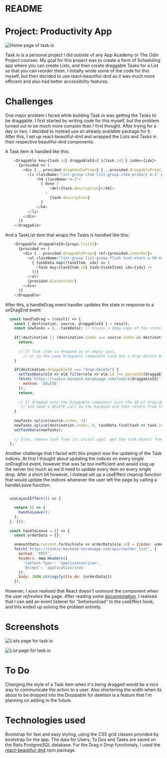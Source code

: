 # README

# Project: Productivity App

![Home page of task.io](https://i.imgur.com/1SNhlQ3.png)

Task.io is a personal project I did outside of any App Academy or The Odin Project courses. My goal for this project was to create a form of Scheduling app where you can create Lists, and then create draggable Tasks for a List so that you can reorder them. I initially wrote some of the code for this myself, but then decided to use react-beautiful-dnd as it was much more efficient and also had better accessibility features.

# Challenges

One major problem i faced while building Task.io was getting the Tasks to be draggable. I first started by writing code for this myself, but the problem turned out to be much more complex than I first thought. After trying for a day or two, I decided to instead use an already available package for it. 
After this, I set up react-beautiful-dnd and wrapped the Lists and Tasks in their respective beautiful-dnd components.

A Task item is handled like this:

```javascript
    <Draggable key={task.id} draggableId={`${task.id}`} index={idx}>
      {provided => (
        <div {...provided.dragHandleProps} {...provided.draggableProps} ref={provided.innerRef}>
          <li className="list-group-item list-group-item-primary m-1" onClick={handleComplete}>
              <h4 className="m-1">
                { done ?
                    <del>{task.description}</del>
                  :
                    {task.description}
                }
              </h4>
          </li>
        </div>
      )}
    </Draggable>
```

And a TaskList item that wraps the Tasks is handled like this:

```javascript
    <Droppable droppableId={props.listId}>
      {provided => (
        <div {...provided.droppableProps} ref={provided.innerRef}>
          <ul className="list-group list-group-flush text-start w-50 mx-auto">
            { taskData.map((taskItem, idx) => (
              <Task key={taskItem.id} task={taskItem} idx={idx} />
            ))}
          </ul>
          {provided.placeholder}
        </div>
      )}
    </Droppable>
```

After this, a handleDrag event handler updates the state in response to a onDragEnd event

```javascript
  const handleDrag = (result) => {
    const { destination, source, draggableId } = result;
    const newTasks = [...taskData]; // Create a deep copy of the state
    
    if(!destination || (destination.index === source.index && destination.droppableId !== "drop-delete")) {
      return; 
      
      // If Task item is dropped on an empty spot,
        // or in the same Droppable component (and not a drop-delete Droppable component), we don't do anything
    }

    if(destination.droppableId === "drop-delete") {
      setTaskData(old => old.filter(ele => ele.id !== parseInt(draggableId)));
      fetch(`https://taskio-backend.herokuapp.com/task/${draggableId}`, {
        method: 'DELETE'
      });
      return; 
      
      // If dropped onto the Droppable component with the ID of drop-delete , remove the task from the state
       // and send a DELETE call to the backend and then return from the function
    }
    
    newTasks.splice(source.index, 1);
    newTasks.splice(destination.index, 0, taskData.find(task => task.id === parseInt(draggableId)));
    setTaskData(newTasks);
    
    // Else, remove task from its inital spot, get the task object from the old state, and insert a copy of it into the new state.
  };
```

Another challenge that I faced with this project was the updating of the Task indices. At first I thought about updating the indices on every single onDragEnd event, however that was far too inefficient and would clog up the server too much as we'd need to update every item on every single drop. After a short bit however, I instead set up a useEffect cleanup function that would update the indices whenever the user left the page by calling a handleLeave function.

```javascript

  useLayoutEffect(() => {

    return () => {
      handleLeave();
    }; 
  }, []);
  
  const handleLeave = () => {
    const orderData = {};

    unmountData.current.forEach(ele => orderData[ele.id] = {index: unmountData.current.indexOf(ele)});
    fetch('https://taskio-backend.herokuapp.com/api/reorder_list', {
      method: 'POST',
      headers: new Headers({
        'Content-Type': 'application/json',
        'Accept': 'application/json'
      }),
      body: JSON.stringify({to_do: {orderData}})
    });
```
However, I soon realised that React doesn't unmount the component when the user *refreshes* the page. After reading some [documentation](https://developer.mozilla.org/en-US/docs/Web/API/WindowEventHandlers/onbeforeunload), I realised that I can add an event listener for "beforeunload" to the useEffect hook, and this ended up solving the problem entirely.

# Screenshots

![Lists page for task.io](https://i.imgur.com/1QUkWSf.png)

![List page for task.io](https://i.imgur.com/CXazdqA.png)

# To Do

Changing the style of a Task item when it's being dragged would be a nice way to communicate the action to a user. Also shortening the width when its about to be dropped into the Droppable for deletion is a feature that I'm planning on adding in the future.

# Technologies used

Bootstrap for fast and easy styling, using the CSS grid classes provided by bootstrap for the app. The data for Users, To Dos and Tasks are saved on the Rails PostgresSQL database. For the Drag n Drop functionaly, I used the [react-beautiful-dnd](https://github.com/atlassian/react-beautiful-dnd) npm package.




